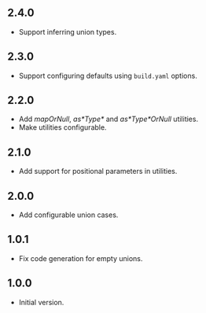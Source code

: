## 2.4.0

- Support inferring union types.

## 2.3.0

- Support configuring defaults using `build.yaml` options.

## 2.2.0

- Add _mapOrNull_, _as\*Type\*_ and _as\*Type\*OrNull_ utilities.
- Make utilities configurable.

## 2.1.0

- Add support for positional parameters in utilities.

## 2.0.0

- Add configurable union cases.

## 1.0.1

- Fix code generation for empty unions.

## 1.0.0

- Initial version.
